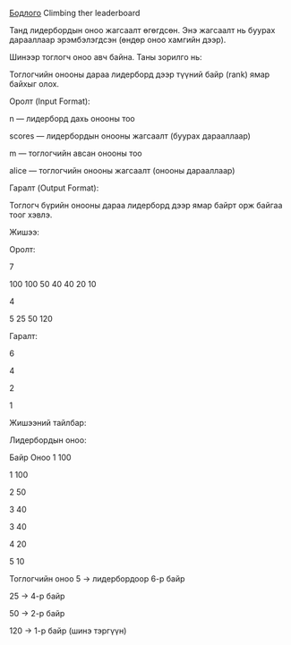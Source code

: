 [Бодлого](https://www.hackerrank.com/challenges/climbing-the-leaderboard/problem?isFullScreen=true) Climbing ther leaderboard

Танд лидербордын оноо жагсаалт өгөгдсөн. Энэ жагсаалт нь буурах дарааллаар эрэмбэлэгдсэн (өндөр оноо хамгийн дээр).

Шинээр тоглогч оноо авч байна. Таны зорилго нь:

Тоглогчийн онооны дараа лидерборд дээр түүний байр (rank) ямар байхыг олох.

Оролт (Input Format):

n — лидерборд дахь онооны тоо

scores — лидербордын онооны жагсаалт (буурах дарааллаар)

m — тоглогчийн авсан онооны тоо

alice — тоглогчийн онооны жагсаалт (онооны дарааллаар)

Гаралт (Output Format):

Тоглогч бүрийн онооны дараа лидерборд дээр ямар байрт орж байгаа тоог хэвлэ.

Жишээ:

Оролт:

7

100 100 50 40 40 20 10

4

5 25 50 120

Гаралт:

6

4

2

1

Жишээний тайлбар:

Лидербордын оноо:

Байр	Оноо
1	100

1	100

2	50

3	40

3	40

4	20

5	10


Тоглогчийн оноо 5 → лидербордоор 6-р байр

25 → 4-р байр

50 → 2-р байр

120 → 1-р байр (шинэ тэргүүн)
